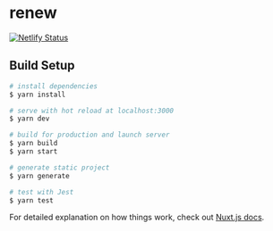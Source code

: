 # renew

[![Netlify Status](https://api.netlify.com/api/v1/badges/7a271628-5354-47a8-b0cc-195b1a0932af/deploy-status)](https://app.netlify.com/sites/sasayabaku/deploys)

## Build Setup

```bash
# install dependencies
$ yarn install

# serve with hot reload at localhost:3000
$ yarn dev

# build for production and launch server
$ yarn build
$ yarn start

# generate static project
$ yarn generate

# test with Jest
$ yarn test
```

For detailed explanation on how things work, check out [Nuxt.js docs](https://nuxtjs.org).
